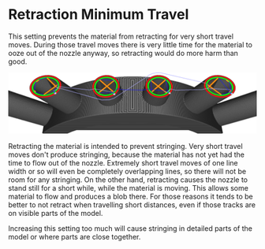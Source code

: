 Retraction Minimum Travel
====
This setting prevents the material from retracting for very short travel moves. During those travel moves there is very little time for the material to ooze out of the nozzle anyway, so retracting would do more harm than good.

![The shortest travel move in the middle is not retracted](../images/retraction_min_travel.png)

Retracting the material is intended to prevent stringing. Very short travel moves don't produce stringing, because the material has not yet had the time to flow out of the nozzle. Extremely short travel moves of one line width or so will even be completely overlapping lines, so there will not be room for any stringing. On the other hand, retracting causes the nozzle to stand still for a short while, while the material is moving. This allows some material to flow and produces a blob there. For those reasons it tends to be better to not retract when travelling short distances, even if those tracks are on visible parts of the model.

Increasing this setting too much will cause stringing in detailed parts of the model or where parts are close together.